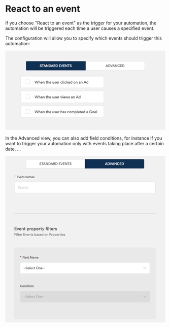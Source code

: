 # React to an event

If you choose "React to an event" as the trigger for your automation, the automation will be triggered each time a user causes a specified event.

The configuration will allow you to specify which events should trigger this automation:

![](../../../.gitbook/assets/image%20%2830%29.png)

In the Advanced view, you can also add field conditions, for instance if you want to trigger your automation only with events taking place after a certain date, ...

![](../../../.gitbook/assets/image%20%2832%29.png)

